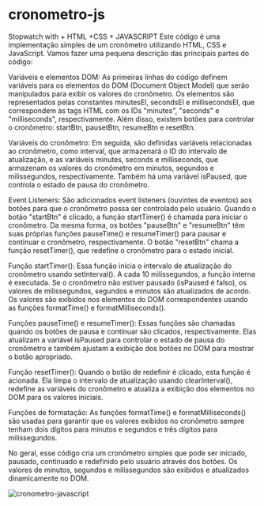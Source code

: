 # cronometro-js
Stopwatch with + HTML +CSS + JAVASCRIPT
Este código é uma implementação simples de um cronômetro utilizando HTML, CSS e JavaScript. Vamos fazer uma pequena descrição das principais partes do código:

Variáveis e elementos DOM: As primeiras linhas do código definem variáveis para os elementos do DOM (Document Object Model) que serão manipulados para exibir os valores do cronômetro. Os elementos são representados pelas constantes minutesEl, secondsEl e millisecondsEl, que correspondem às tags HTML com os IDs "minutes", "seconds" e "milliseconds", respectivamente. Além disso, existem botões para controlar o cronômetro: startBtn, pausetBtn, resumeBtn e resetBtn.

Variáveis do cronômetro: Em seguida, são definidas variáveis relacionadas ao cronômetro, como interval, que armazenará o ID do intervalo de atualização, e as variáveis minutes, seconds e milliseconds, que armazenam os valores do cronômetro em minutos, segundos e milissegundos, respectivamente. Também há uma variável isPaused, que controla o estado de pausa do cronômetro.

Event Listeners: São adicionados event listeners (ouvintes de eventos) aos botões para que o cronômetro possa ser controlado pelo usuário. Quando o botão "startBtn" é clicado, a função startTimer() é chamada para iniciar o cronômetro. Da mesma forma, os botões "pauseBtn" e "resumeBtn" têm suas próprias funções pauseTime() e resumeTimer() para pausar e continuar o cronômetro, respectivamente. O botão "resetBtn" chama a função resetTimer(), que redefine o cronômetro para o estado inicial.

Função startTimer(): Essa função inicia o intervalo de atualização do cronômetro usando setInterval(). A cada 10 milissegundos, a função interna é executada. Se o cronômetro não estiver pausado (isPaused é falso), os valores de milissegundos, segundos e minutos são atualizados de acordo. Os valores são exibidos nos elementos do DOM correspondentes usando as funções formatTime() e formatMilliseconds().

Funções pauseTime() e resumeTimer(): Essas funções são chamadas quando os botões de pausa e continuar são clicados, respectivamente. Elas atualizam a variável isPaused para controlar o estado de pausa do cronômetro e também ajustam a exibição dos botões no DOM para mostrar o botão apropriado.

Função resetTimer(): Quando o botão de redefinir é clicado, esta função é acionada. Ela limpa o intervalo de atualização usando clearInterval(), redefine as variáveis do cronômetro e atualiza a exibição dos elementos no DOM para os valores iniciais.

Funções de formatação: As funções formatTime() e formatMilliseconds() são usadas para garantir que os valores exibidos no cronômetro sempre tenham dois dígitos para minutos e segundos e três dígitos para milissegundos.

No geral, esse código cria um cronômetro simples que pode ser iniciado, pausado, continuado e redefinido pelo usuário através dos botões. Os valores de minutos, segundos e milissegundos são exibidos e atualizados dinamicamente no DOM.

![cronometro-javascript](https://github.com/JohnatanChagas/cronometro-js/assets/127504003/be59a9fd-8f63-4b43-9cf1-5608c0f15d93)
